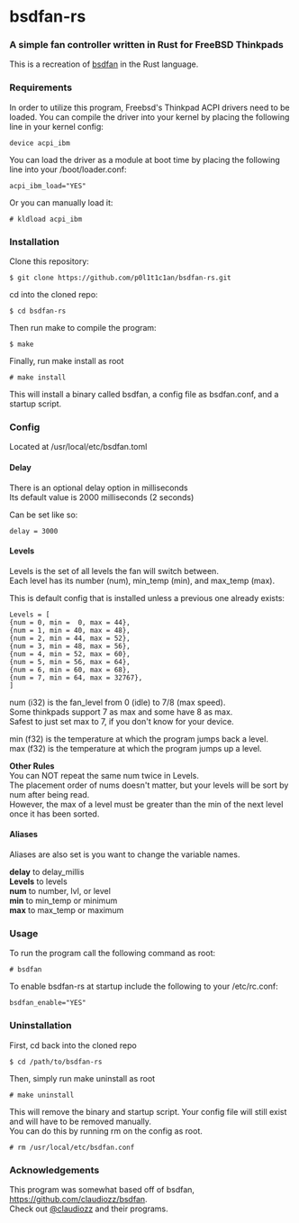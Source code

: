 # bsdfan-rs
### A simple fan controller written in Rust for FreeBSD Thinkpads

This is a recreation of [bsdfan](https://github.com/claudiozz/bsdfan) in the Rust language.

### Requirements
In order to utilize this program, Freebsd's Thinkpad ACPI drivers need to be loaded. 
You can compile the driver into your kernel by placing the following line in your kernel config:

`device acpi_ibm`

You can load the driver as a module at boot time by placing the following line into your /boot/loader.conf:

`acpi_ibm_load="YES"`

Or you can manually load it:

`# kldload acpi_ibm`


### Installation
Clone this repository:
```
$ git clone https://github.com/p0l1t1c1an/bsdfan-rs.git
```
cd into the cloned repo:
```
$ cd bsdfan-rs
```
Then run make to compile the program:
```
$ make
```
Finally, run make install as root
```
# make install
```
This will install a binary called bsdfan, a config file as bsdfan.conf, and a startup script.

### Config
Located at /usr/local/etc/bsdfan.toml    

#### Delay
There is an optional delay option in milliseconds  
Its default value is 2000 milliseconds (2 seconds)

Can be set like so:
```
delay = 3000
```

#### Levels
Levels is the set of all levels the fan will switch between.  
Each level has its number (num), min_temp (min), and max_temp (max). 

This is default config that is installed unless a previous one already exists:
```
Levels = [
{num = 0, min =  0, max = 44}, 
{num = 1, min = 40, max = 48},
{num = 2, min = 44, max = 52},
{num = 3, min = 48, max = 56},
{num = 4, min = 52, max = 60},
{num = 5, min = 56, max = 64},
{num = 6, min = 60, max = 68},
{num = 7, min = 64, max = 32767},
]
```

num (i32) is the fan_level from 0 (idle) to 7/8 (max speed).   
Some thinkpads support 7 as max and some have 8 as max.  
Safest to just set max to 7, if you don't know for your device.  

min (f32) is the temperature at which the program jumps back a level.  
max (f32) is the temperature at which the program jumps up a level.  

**Other Rules**  
You can NOT repeat the same num twice in Levels.  
The placement order of nums doesn't matter, but your levels will be sort by num after being read.  
However, the max of a level must be greater than the min of the next level once it has been sorted. 

#### Aliases
Aliases are also set is you want to change the variable names.

**delay** to delay_millis  
**Levels** to levels  
**num** to number, lvl, or level  
**min** to min_temp or minimum  
**max** to max_temp or maximum  


### Usage
To run the program call the following command as root: 
```
# bsdfan
```

To enable bsdfan-rs at startup include the following to your /etc/rc.conf:

`bsdfan_enable="YES"`


### Uninstallation
First, cd back into the cloned repo
```
$ cd /path/to/bsdfan-rs
```
Then, simply run make uninstall as root
```
# make uninstall
```
This will remove the binary and startup script.
Your config file will still exist and will have to be removed manually.  
You can do this by running rm on the config as root.
```
# rm /usr/local/etc/bsdfan.conf
```

### Acknowledgements
This program was somewhat based off of bsdfan, https://github.com/claudiozz/bsdfan.   
Check out [@claudiozz](https://github.com/claudiozz) and their programs.   
